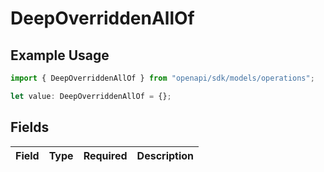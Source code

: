 # DeepOverriddenAllOf

## Example Usage

```typescript
import { DeepOverriddenAllOf } from "openapi/sdk/models/operations";

let value: DeepOverriddenAllOf = {};
```

## Fields

| Field       | Type        | Required    | Description |
| ----------- | ----------- | ----------- | ----------- |